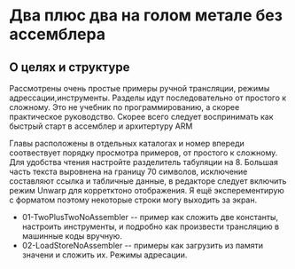 ﻿# Два плюс два на голом метале без ассемблера

## О целях и структуре
Рассмотрены очень простые примеры ручной трансляции, режимы 
адрессации,инструменты. Разделы идут последовательно от простого 
к сложному. Это не учебник по программированию, а скорее практическое 
руководство. Скорее всего следует воспринимать как быстрый старт в 
ассемблер и архитертуру ARM

Главы расположены в отдельных каталогах и номер впереди соотвествует 
порядку просмотра примеров, от простого к сложному. Для удобства 
чтения настройте разделитель табуляции на 8. Большая часть текста
выровнена на границу 70 символов, исключение составляют ссылка и 
табличные данные, в редакторе следует включить режим Unwarp для
корретктоно отображения. 
Я ещё эксперементирую с форматом поэтому некоторые строки могу 
выходить за экран.

* 01-TwoPlusTwoNoAssembler -- пример как сложить две константы, 
настроить инструменты, и подробно как произвести трансляцию в 
машинные коды вручную.
* 02-LoadStoreNoAssembler --  примеры как загрузить из памяти значени
и сложить их. Режимы адресации.

